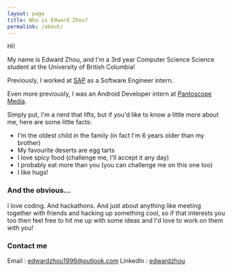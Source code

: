 ```yaml
---
layout: page
title: Who is Edward Zhou?
permalink: /about/
---
```


Hi!

My name is Edward Zhou, and I'm a 3rd year Computer Science Science student at the University of British Columbia!

Previously, I worked at [SAP](http://go.sap.com/) as a Software Engineer intern.

Even more previously, I was an Android Developer intern at [Pantoscope Media](http://www.scopephotos.com/#/main).

Simply put, I'm a nerd that lifts, but if you'd like to know a little more about me, here are some little facts:
- I'm the oldest child in the family (in fact I'm 6 years older than my brother)
- My favourite deserts are egg tarts
- I love spicy food (challenge me, I'll accept it any day)
- I probably eat more than you (you can challenge me on this one too)
- I like hugs!

### And the obvious...
I love coding.
And hackathons.
And just about anything like meeting together with friends and hacking up something cool, so if that interests you too then feel free to hit me up with some ideas and I'd love to work on them with you!

### Contact me

Email : [edwardzhou1996@outlook.com](mailto:email@domain.com)
LinkedIn : [edwardzhou](https://www.linkedin.com/in/edwardzhou96)